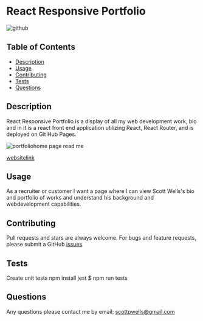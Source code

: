 # React Responsive Portfolio
  
  ![github](https://img.shields.io/badge/license-APACHE%202.0-blue.svg)

  ## Table of Contents
  * [Description](#description)
  * [Usage](#usage)
  * [Contributing](#contributing)
  * [Tests](#tests)
  * [Questions](#questions)
 

  ## Description
React Responsive Portfolio is a display of all my web development work, bio and in it is a react front end application utilizing React, React Router, and is deployed on Git Hub Pages.

![portfoliohome page read me](https://user-images.githubusercontent.com/57837212/107081097-2c53c000-67c0-11eb-85d5-8002adfc5e32.PNG)

  [websitelink](https://scottpwells.github.io/scott-wells-portfolio-jan-21/)


  ## Usage
As a recruiter or customer I want a page where I can view Scott Wells's bio and portfolio of works and understand his background and webdevelopment capabilities.


  ## Contributing
  Pull requests and stars are always welcome. For bugs and feature requests, please submit a GitHub [issues](https://github.com/scottpwells/scott-wells-portfolio-jan-21/issues)

  ## Tests
  Create unit tests
  npm install jest
  $ npm run tests
  
  ## Questions
  Any questions please contact me by email: scottpwells@gmail.com
